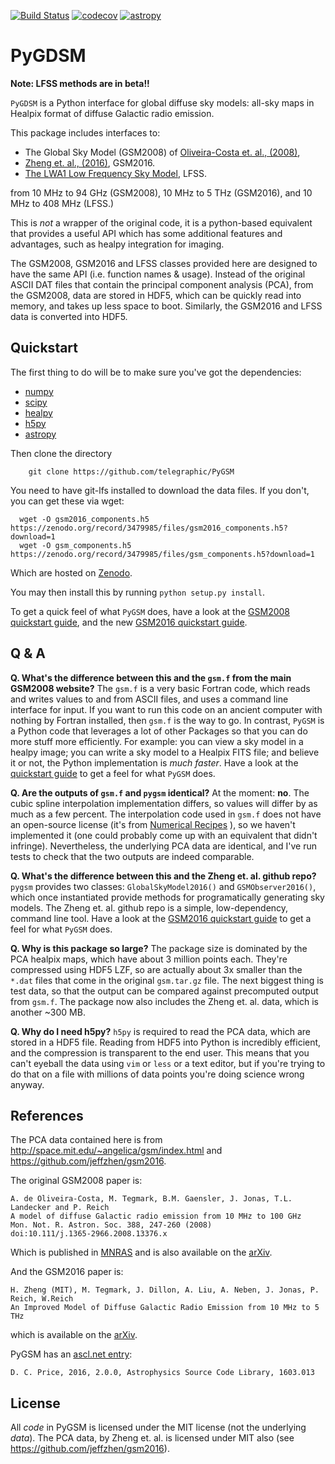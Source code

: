 [![Build Status](https://travis-ci.org/telegraphic/pygdsm.svg?branch=master)](https://travis-ci.org/telegraphic/pygdsm)
[![codecov](https://codecov.io/gh/telegraphic/pygdsm/branch/master/graph/badge.svg)](https://codecov.io/gh/telegraphic/pygdsm)
[![astropy](http://img.shields.io/badge/powered%20by-AstroPy-orange.svg?style=flat)](http://www.astropy.org/) 
 
PyGDSM
=====

**Note: LFSS methods are in beta!!**

`PyGDSM` is a Python interface for global diffuse sky models: all-sky maps in Healpix format of diffuse Galactic radio emission.

This package includes interfaces to:
 * The Global Sky Model (GSM2008) of [Oliveira-Costa et. al., (2008)](http://onlinelibrary.wiley.com/doi/10.1111/j.1365-2966.2008.13376.x/abstract), 
 * [Zheng et. al., (2016)](http://arxiv.org/abs/1605.04920), GSM2016. 
 * [The LWA1 Low Frequency Sky Model](https://lda10g.alliance.unm.edu/LWA1LowFrequencySkySurvey/), LFSS.

from 10 MHz to 94 GHz (GSM2008), 10 MHz to 5 THz (GSM2016), and 10 MHz to 408 MHz (LFSS.)

This is *not* a wrapper of the original code, it is a python-based equivalent
that provides a useful API which has some additional features and advantages, such as healpy integration for imaging. 

The GSM2008, GSM2016 and LFSS classes provided here are designed to have the same API (i.e. function names & usage).
Instead of the original ASCII DAT files that contain the principal component analysis
(PCA), from the GSM2008, data are stored in HDF5, which can be quickly read into memory, and takes up less space to boot.
Similarly, the GSM2016 and LFSS data is converted into HDF5. 

Quickstart
----------

The first thing to do will be to make sure you've got the dependencies: 

* [numpy](http://www.numpy.org/)
* [scipy](http://www.scipy.org/install.html)
* [healpy](http://healpy.readthedocs.org/en/latest/)
* [h5py](http://www.h5py.org/)
* [astropy](http://www.astropy.org/)

Then clone the directory

        git clone https://github.com/telegraphic/PyGSM
        
You need to have git-lfs installed to download the data files. If you don't, you can get these via wget:

      wget -O gsm2016_components.h5 https://zenodo.org/record/3479985/files/gsm2016_components.h5?download=1
      wget -O gsm_components.h5 https://zenodo.org/record/3479985/files/gsm_components.h5?download=1

Which are hosted on [Zenodo](https://zenodo.org/record/3479985#.XaASx79S-AY).

You may then install this by running `python setup.py install`.

To get a quick feel of what `PyGSM` does, have a look at the 
[GSM2008 quickstart guide](http://nbviewer.ipython.org/github/telegraphic/PyGSM/blob/master/docs/pygsm_quickstart.ipynb), and the new
[GSM2016 quickstart guide](http://nbviewer.ipython.org/github/telegraphic/PyGSM/blob/master/docs/pygsm2016_quickstart.ipynb).

Q & A
-----

**Q. What's the difference between this and the `gsm.f` from the main GSM2008 website?**
     The `gsm.f` is a very basic Fortran code, which reads and writes values to and from
     ASCII files, and uses a command line interface for input. If you want to run this code
     on an ancient computer with nothing by Fortran installed, then `gsm.f` is the way to go. 
     In contrast, `PyGSM` is a Python code that leverages a lot of other Packages so that you 
     can do more stuff more efficiently. For example: you can view a sky model in a healpy 
     image; you can write a sky model to a Healpix FITS file; and believe it or not, the 
     Python implementation is *much faster*. Have a look at the 
     [quickstart guide](http://nbviewer.ipython.org/github/telegraphic/PyGSM/blob/master/docs/pygsm_quickstart.ipynb)
     to get a feel for what `PyGSM` does.

**Q. Are the outputs of `gsm.f` and `pygsm` identical?** At the moment: **no**. The cubic
     spline interpolation implementation differs, so values will differ by as much as 
     a few percent. The interpolation code used in `gsm.f` does not have an open-source
     license (it's from [Numerical Recipes](http://www.nr.com/licenses/) ), so we haven't 
     implemented it (one could probably come up with an equivalent that didn't infringe).
     Nevertheless, the underlying PCA data are identical, and I've run tests to check that
     the two outputs are indeed comparable. 

**Q. What's the difference between this and the Zheng et. al. github repo?**
     `pygsm` provides two classes: `GlobalSkyModel2016()` and `GSMObserver2016()`, which once instantiated
     provide methods for programatically generating sky models. The Zheng et. al. github repo is a 
     simple, low-dependency, command line tool. Have a look at the 
     [GSM2016 quickstart guide](http://nbviewer.ipython.org/github/telegraphic/PyGSM/blob/master/docs/pygsm2016_quickstart.ipynb)
     to get a feel for what `PyGSM` does.

**Q. Why is this package so large?**
     The package size is dominated by the PCA healpix maps, which have about 3 million points each.
     They're compressed using HDF5 LZF, so are actually about 3x smaller than the `*.dat`
     files that come in the original `gsm.tar.gz` file. The next biggest thing is test data,
     so that the output can be compared against precomputed output from `gsm.f`. The package now also includes
     the Zheng et. al. data, which is another ~300 MB.

**Q. Why do I need h5py?**
     `h5py` is required to read the PCA data, which are stored in a HDF5 file. Reading from
     HDF5 into Python is incredibly efficient, and the compression is transparent to the end user.
     This means that you can't eyeball the data using `vim` or `less` or a text editor, but if
     you're trying to do that on a file with millions of data points you're doing science wrong anyway.
   

References
----------

The PCA data contained here is from http://space.mit.edu/~angelica/gsm/index.html and
https://github.com/jeffzhen/gsm2016.

The original GSM2008 paper is:

```
A. de Oliveira-Costa, M. Tegmark, B.M. Gaensler, J. Jonas, T.L. Landecker and P. Reich
A model of diffuse Galactic radio emission from 10 MHz to 100 GHz
Mon. Not. R. Astron. Soc. 388, 247-260 (2008)
doi:10.111/j.1365-2966.2008.13376.x
```

Which is published in [MNRAS](http://onlinelibrary.wiley.com/doi/10.1111/j.1365-2966.2008.13376.x/abstract)
and is also available on the [arXiv](http://arxiv.org/abs/0802.1525).

And the GSM2016 paper is:

```
H. Zheng (MIT), M. Tegmark, J. Dillon, A. Liu, A. Neben, J. Jonas, P. Reich, W.Reich
An Improved Model of Diffuse Galactic Radio Emission from 10 MHz to 5 THz
```

which is available on the [arXiv](http://arxiv.org/abs/1605.04920).

PyGSM has an [ascl.net entry](https://ascl.net/1603.013):

```
D. C. Price, 2016, 2.0.0, Astrophysics Source Code Library, 1603.013
```

License
-------

All *code* in PyGSM is licensed under the MIT license (not the underlying *data*). The PCA data, by Zheng et. al. is licensed under MIT also (see https://github.com/jeffzhen/gsm2016).
